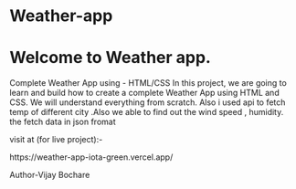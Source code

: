 # Weather-app
<h1> Welcome to Weather app.</h1>
<p> Complete Weather App using - HTML/CSS In this project, we are going to learn and build how to create a complete Weather App using HTML and CSS. We will understand everything from scratch. Also i used api to fetch temp of different city .Also we able to find out the wind speed , humidity. the fetch data in json fromat</p> 
visit at (for live project):-
<p>https://weather-app-iota-green.vercel.app/ </p>

<p>Author-Vijay Bochare </p>

